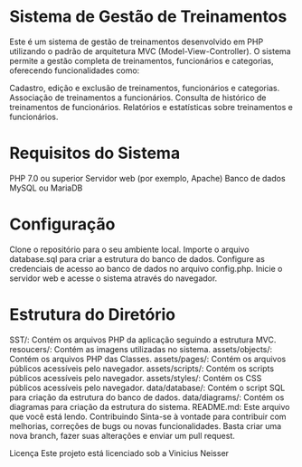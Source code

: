 # Sistema de Gestão de Treinamentos
Este é um sistema de gestão de treinamentos desenvolvido em PHP utilizando o padrão de arquitetura MVC (Model-View-Controller). O sistema permite a gestão completa de treinamentos, funcionários e categorias, oferecendo funcionalidades como:

Cadastro, edição e exclusão de treinamentos, funcionários e categorias.
Associação de treinamentos a funcionários.
Consulta de histórico de treinamentos de funcionários.
Relatórios e estatísticas sobre treinamentos e funcionários.
# Requisitos do Sistema
PHP 7.0 ou superior
Servidor web (por exemplo, Apache)
Banco de dados MySQL ou MariaDB
# Configuração
Clone o repositório para o seu ambiente local.
Importe o arquivo database.sql para criar a estrutura do banco de dados.
Configure as credenciais de acesso ao banco de dados no arquivo config.php.
Inicie o servidor web e acesse o sistema através do navegador.
# Estrutura do Diretório
SST/: Contém os arquivos PHP da aplicação seguindo a estrutura MVC.
resoucers/: Contém as imagens utilizadas no sistema.
assets/objects/: Contém os arquivos PHP das Classes.
assets/pages/: Contém os arquivos públicos acessíveis pelo navegador.
assets/scripts/: Contém os scripts públicos acessíveis pelo navegador.
assets/styles/: Contém os CSS públicos acessíveis pelo navegador.
data/database/: Contém o script SQL para criação da estrutura do banco de dados.
data/diagrams/: Contém os diagramas para criação da estrutura do sistema.
README.md: Este arquivo que você está lendo.
Contribuindo
Sinta-se à vontade para contribuir com melhorias, correções de bugs ou novas funcionalidades. Basta criar uma nova branch, fazer suas alterações e enviar um pull request.

Licença
Este projeto está licenciado sob a Vinicius Neisser
